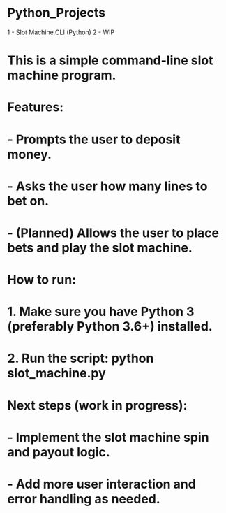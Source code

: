 # Python_Projects
1 - Slot Machine CLI (Python)
2 - WIP
#
# This is a simple command-line slot machine program.
#
# Features:
# - Prompts the user to deposit money.
# - Asks the user how many lines to bet on.
# - (Planned) Allows the user to place bets and play the slot machine.
#
# How to run:
# 1. Make sure you have Python 3 (preferably Python 3.6+) installed.
# 2. Run the script: python slot_machine.py
#
# Next steps (work in progress):
# - Implement the slot machine spin and payout logic.
# - Add more user interaction and error handling as needed.
